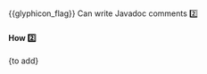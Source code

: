 <span id="prereqs"></span>

<span id="outcomes">{{glyphicon_flag}} Can write Javadoc comments :two:</span>

<div id="title">

#### How :two:

</div>

<div id="body">

{to add}

</div>

<div id="extras">
</div>